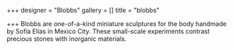 +++
designer = "Blobbs"
gallery = []
title = "blobbs"

+++
Blobbs are one-of-a-kind miniature sculptures for the body handmade by Sofía Elias in Mexico City. These small-scale experiments contrast precious stones with inorganic materials.  